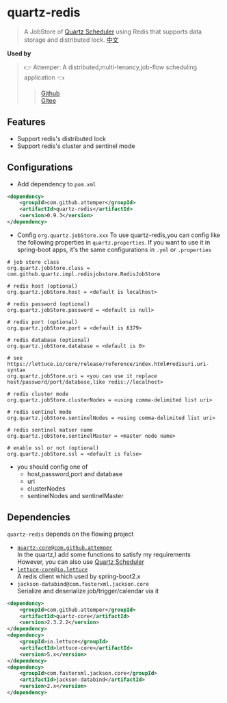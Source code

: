 # quartz-redis

>A JobStore of [Quartz Scheduler](http://quartz-scheduler.org/) using Redis that supports data storage and distributed lock. [中文](./README_zh_CN.md)

**Used by**
>👉 Attemper: A distributed,multi-tenancy,job-flow scheduling application 👈
>>[Github](https://github.com/attemper/attemper)  
>>[Gitee](https://gitee.com/attemper/attemper)


## Features
- Support redis's distributed lock
- Support redis's cluster and sentinel mode

## Configurations
- Add dependency to `pom.xml`
``` xml
<dependency>
	<groupId>com.github.attemper</groupId>
	<artifactId>quartz-redis</artifactId>
	<version>0.9.3</version>
</dependency>
```

- Config `org.quartz.jobStore.xxx`
To use quartz-redis,you can config like the following properties in `quartz.properties`. 
If you want to use it in spring-boot apps, it's the same configurations in `.yml` or `.properties`

```
# job store class
org.quartz.jobStore.class = com.github.quartz.impl.redisjobstore.RedisJobStore

# redis host (optional)
org.quartz.jobStore.host = <default is localhost>

# redis password (optional)
org.quartz.jobStore.password = <default is null>

# redis port (optional)
org.quartz.jobStore.port = <default is 6379>

# redis database (optional)
org.quartz.jobStore.database = <default is 0>

# see https://lettuce.io/core/release/reference/index.html#redisuri.uri-syntax
org.quartz.jobStore.uri = <you can use it replace host/password/port/database,like redis://localhost>

# redis cluster mode
org.quartz.jobStore.clusterNodes = <using comma-delimited list uri>

# redis sentinel mode
org.quartz.jobStore.sentinelNodes = <using comma-delimited list uri>

# redis sentinel matser name
org.quartz.jobStore.sentinelMaster = <master node name>

# enable ssl or not (optional)
org.quartz.jobStore.ssl = <default is false>
```

- you should config one of
  - host,password,port and database
  - uri
  - clusterNodes
  - sentinelNodes and sentinelMaster

## Dependencies
`quartz-redis` depends on the flowing project
- [`quartz-core@com.github.attemper`](https://github.com/attemper/quartz)  
In the quartz,I add some functions to satisfy my requirements  
However, you can also use [Quartz Scheduler](http://quartz-scheduler.org/)  
- [`lettuce-core@io.lettuce`](https://github.com/lettuce-io/lettuce-core)  
A redis client which used by spring-boot2.x  
- `jackson-databind@com.fasterxml.jackson.core`  
Serialize and deserialize job/trigger/calendar via it

```xml
<dependency>
	<groupId>com.github.attemper</groupId>
	<artifactId>quartz-core</artifactId>
	<version>2.3.2.2</version>
</dependency>
<dependency>
	<groupId>io.lettuce</groupId>
	<artifactId>lettuce-core</artifactId>
	<version>5.x</version>
</dependency>
<dependency>
	<groupId>com.fasterxml.jackson.core</groupId>
	<artifactId>jackson-databind</artifactId>
	<version>2.x</version>
</dependency>
```